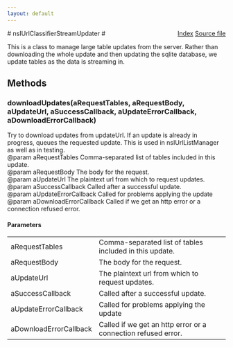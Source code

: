 ```yaml
---
layout: default
---
```

<div class='links' style='float:right'><a href="../index.html">Index</a>
<a href="http://dxr.mozilla.org/mozilla-central/source/toolkit/components/url-classifier/nsIUrlClassifierStreamUpdater.idl">Source file</a>
</div>
# nsIUrlClassifierStreamUpdater #
  
This is a class to manage large table updates from the server.  Rather than  
downloading the whole update and then updating the sqlite database, we  
update tables as the data is streaming in.  
  

## Methods ##

### downloadUpdates(aRequestTables, aRequestBody, aUpdateUrl, aSuccessCallback, aUpdateErrorCallback, aDownloadErrorCallback) ###
  
Try to download updates from updateUrl. If an update is already in  
progress, queues the requested update. This is used in nsIUrlListManager  
as well as in testing.  
@param aRequestTables Comma-separated list of tables included in this  
       update.  
@param aRequestBody The body for the request.  
@param aUpdateUrl The plaintext url from which to request updates.  
@param aSuccessCallback Called after a successful update.  
@param aUpdateErrorCallback Called for problems applying the update  
@param aDownloadErrorCallback Called if we get an http error or a  
       connection refused error.  
  

#### Parameters ####

<table>

<tr>
<td>aRequestTables</td>
<td>Comma-separated list of tables included in this  
       update.  
</td>
</tr>

<tr>
<td>aRequestBody</td>
<td>The body for the request.  
</td>
</tr>

<tr>
<td>aUpdateUrl</td>
<td>The plaintext url from which to request updates.  
</td>
</tr>

<tr>
<td>aSuccessCallback</td>
<td>Called after a successful update.  
</td>
</tr>

<tr>
<td>aUpdateErrorCallback</td>
<td>Called for problems applying the update  
</td>
</tr>

<tr>
<td>aDownloadErrorCallback</td>
<td>Called if we get an http error or a  
       connection refused error.  
</td>
</tr>

</table>
